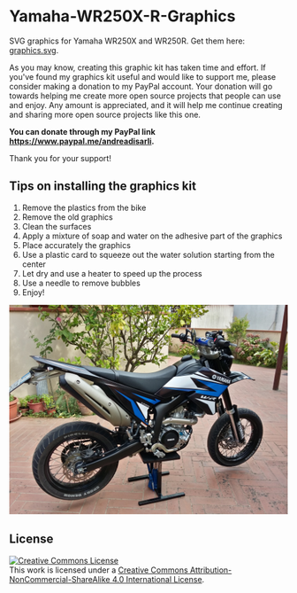 # Yamaha-WR250X-R-Graphics

SVG graphics for Yamaha WR250X and WR250R. Get them here: [graphics.svg](graphics.svg).

As you may know, creating this graphic kit has taken time and effort.
If you've found my graphics kit useful and would like to support me, please consider making a donation to my PayPal account. 
Your donation will go towards helping me create more open source projects that people can use and enjoy.
Any amount is appreciated, and it will help me continue creating and sharing more open source projects like this one. 

**You can donate through my PayPal link https://www.paypal.me/andreadisarli.**

Thank you for your support!

## Tips on installing the graphics kit

1) Remove the plastics from the bike
1) Remove the old graphics
1) Clean the surfaces
1) Apply a mixture of soap and water on the adhesive part of the graphics
1) Place accurately the graphics
1) Use a plastic card to squeeze out the water solution starting from the center
1) Let dry and use a heater to speed up the process
1) Use a needle to remove bubbles
1) Enjoy!

![Picture](picture1.jpg)


## License

<a rel="license" href="http://creativecommons.org/licenses/by-nc-sa/4.0/"><img alt="Creative Commons License" style="border-width:0" src="https://i.creativecommons.org/l/by-nc-sa/4.0/88x31.png" /></a><br />This work is licensed under a <a rel="license" href="http://creativecommons.org/licenses/by-nc-sa/4.0/">Creative Commons Attribution-NonCommercial-ShareAlike 4.0 International License</a>.
